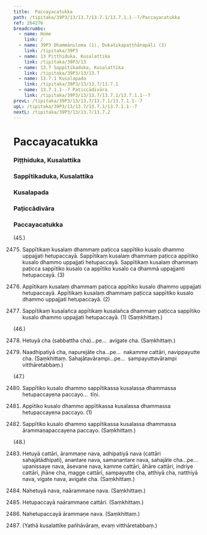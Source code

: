```yaml
---
title:  Paccayacatukka
path: /tipitaka/39P3/13/13.7/13.7.1/13.7.1.1--7/Paccayacatukka
ref: 264276
breadcrumbs:
  - name: Home
    link: /
  - name: 39P3 Dhammānuloma (1), Dukatikapaṭṭhānapāḷi (3)
    link: /tipitaka/39P3
  - name: 13 Piṭṭhiduka, Kusalattika
    link: /tipitaka/39P3/13
  - name: 13.7 Sappītikaduka, Kusalattika
    link: /tipitaka/39P3/13/13.7
  - name: 13.7.1 Kusalapada
    link: /tipitaka/39P3/13/13.7/13.7.1
  - name: 13.7.1.1--7 Paṭiccādivāra
    link: /tipitaka/39P3/13/13.7/13.7.1/13.7.1.1--7
prevL: /tipitaka/39P3/13/13.7/13.7.1/13.7.1.1--7
upL: /tipitaka/39P3/13/13.7/13.7.1/13.7.1.1--7
nextL: /tipitaka/39P3/13/13.7/13.7.2
---
```


# Paccayacatukka

### Piṭṭhiduka, Kusalattika

### Sappītikaduka, Kusalattika

### Kusalapada

### Paṭiccādivāra

### Paccayacatukka

(45.)

2475. Sappītikaṃ kusalaṃ dhammaṃ paṭicca sappītiko kusalo dhammo uppajjati hetupaccayā. Sappītikaṃ kusalaṃ dhammaṃ paṭicca appītiko kusalo dhammo uppajjati hetupaccayā. Sappītikaṃ kusalaṃ dhammaṃ paṭicca sappītiko kusalo ca appītiko kusalo ca dhammā uppajjanti hetupaccayā. (3)

2476. Appītikaṃ kusalaṃ dhammaṃ paṭicca appītiko kusalo dhammo uppajjati hetupaccayā. Appītikaṃ kusalaṃ dhammaṃ paṭicca sappītiko kusalo dhammo uppajjati hetupaccayā. (2)

2477. Sappītikaṃ kusalañca appītikaṃ kusalañca dhammaṃ paṭicca sappītiko kusalo dhammo uppajjati hetupaccayā. (1) (Saṃkhittaṃ.)

(46.)

2478. Hetuyā cha (sabbattha cha)…pe…  avigate cha. (Saṃkhittaṃ.)

2479. Naadhipatiyā cha, napurejāte cha…pe…  nakamme cattāri, navippayutte cha. (Saṃkhittaṃ. Sahajātavārampi…pe…  sampayuttavārampi vitthāretabbaṃ.)

(47.)

2480. Sappītiko kusalo dhammo sappītikassa kusalassa dhammassa hetupaccayena paccayo…  tīṇi.

2481. Appītiko kusalo dhammo appītikassa kusalassa dhammassa hetupaccayena paccayo. (1)

2482. Sappītiko kusalo dhammo sappītikassa kusalassa dhammassa ārammaṇapaccayena paccayo. (Saṃkhittaṃ.)

(48.)

2483. Hetuyā cattāri, ārammaṇe nava, adhipatiyā nava (cattāri sahajātādhipati), anantare nava, samanantare nava, sahajāte cha…pe…  upanissaye nava, āsevane nava, kamme cattāri, āhāre cattāri, indriye cattāri, jhāne cha, magge cattāri, sampayutte cha, atthiyā cha, natthiyā nava, vigate nava, avigate cha. (Saṃkhittaṃ.)

2484. Nahetuyā nava, naārammaṇe nava. (Saṃkhittaṃ.)

2485. Hetupaccayā naārammaṇe cattāri. (Saṃkhittaṃ.)

2486. Nahetupaccayā ārammaṇe nava. (Saṃkhittaṃ.)

2487. (Yathā kusalattike pañhāvāraṃ, evaṃ vitthāretabbaṃ.)


